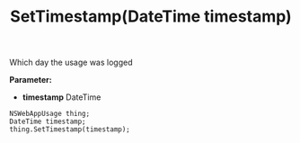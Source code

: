 ﻿---
uid: crmscript_ref_NSWebAppUsage_SetTimestamp
title: SetTimestamp(DateTime timestamp)
intellisense: NSWebAppUsage.SetTimestamp
keywords: NSWebAppUsage, GetTimestamp
so.topic: reference
---

Which day the usage was logged

**Parameter:** 
 - **timestamp** DateTime

```crmscript
NSWebAppUsage thing;
DateTime timestamp;
thing.SetTimestamp(timestamp);
```

